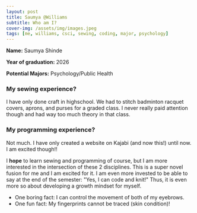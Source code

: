 ```yaml
---
layout: post
title: Saumya @Williams
subtitle: Who am I?
cover-img: /assets/img/images.jpeg
tags: [me, williams, csci, sewing, coding, major, psychology]
---
```


**Name:** Saumya Shinde

**Year of graduation:** 2026

**Potential Majors:** Psychology/Public Health

### My sewing experience?
I have only done craft in highschool. We had to stitch badminton racquet covers, aprons, and purses for a graded class. I never really paid attention though and had way too much theory in that class.

### My programming experience?
Not much. I have only created a website on Kajabi (and now this!) until now. I am excited though!!

I **hope** to learn sewing and programming of course, but I am more interested in the intersection of these 2 disciplines. This is a super novel fusion for me and I am excited for it. I am even more invested to be able to say at the end of the semester: "Yes, I can code and knit!" Thus, it is even more so about developing a growth mindset for myself. 

- One boring fact: I can control the movement of both of my eyebrows.
- One fun fact: My fingerprints cannot be traced (skin condition)!
